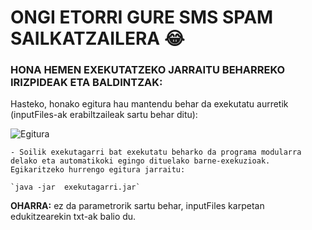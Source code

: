 # ONGI ETORRI GURE SMS SPAM SAILKATZAILERA :joy:
### HONA HEMEN EXEKUTATZEKO JARRAITU BEHARREKO IRIZPIDEAK ETA BALDINTZAK:

Hasteko, honako egitura hau mantendu behar da exekutatu aurretik (inputFiles-ak erabiltzaileak sartu behar ditu):

![Egitura](tree.png)

	- Soilik exekutagarri bat exekutatu beharko da programa modularra delako eta automatikoki egingo dituelako barne-exekuzioak. Egikaritzeko hurrengo egitura jarraitu:

	`java -jar  exekutagarri.jar`

**OHARRA:** ez da parametrorik sartu behar, inputFiles karpetan edukitzearekin txt-ak balio du.